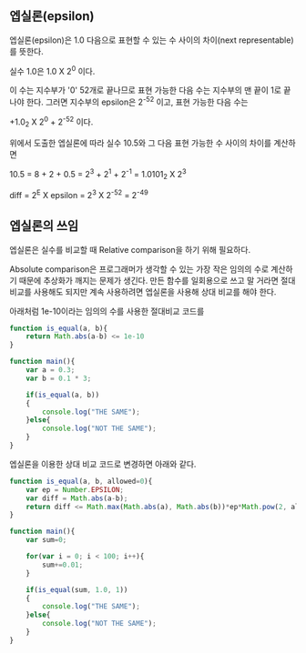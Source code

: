 ## 엡실론(epsilon)

엡실론(epsilon)은 1.0 다음으로 표현할 수 있는 수 사이의 차이(next representable)를 뜻한다.



실수 1.0은 1.0 X 2<sup>0</sup> 이다.

이 수는 지수부가 '0' 52개로 끝나므로 표현 가능한 다음 수는 지수부의 맨 끝이 1로 끝나야 한다. 그러면 지수부의 epsilon은 2<sup>-52</sup> 이고, 표현 가능한 다음 수는

+1.0<sub>2</sub> X 2<sup>0</sup> + 2<sup>-52</sup> 이다.



위에서 도출한 엡실론에 따라 실수 10.5와 그 다음 표현 가능한 수 사이의 차이를 계산하면

10.5 = 8 + 2 + 0.5 = 2<sup>3</sup> + 2<sup>1</sup> + 2<sup>-1</sup> = 1.0101<sub>2</sub> X 2<sup>3</sup>



diff = 2<sup>E</sup> X epsilon
     = 2<sup>3</sup> X 2<sup>-52</sup>
     = 2<sup>-49</sup>
     
     
## 엡실론의 쓰임

엡실론은 실수를 비교할 때 Relative comparison을 하기 위해 필요하다.

Absolute comparison은 프로그래머가 생각할 수 있는 가장 작은 임의의 수로 계산하기 때문에 추상화가 깨지는 문제가 생긴다. 만든 함수를 일회용으로 쓰고 말 거라면 절대 비교를 사용해도 되지만 계속 사용하려면 엡실론을 사용해 상대 비교를 해야 한다.



아래처럼 1e-10이라는 임의의 수를 사용한 절대비교 코드를

```javascript
function is_equal(a, b){
    return Math.abs(a-b) <= 1e-10
}

function main(){
    var a = 0.3;
    var b = 0.1 * 3;

    if(is_equal(a, b))
    {
        console.log("THE SAME");
    }else{
        console.log("NOT THE SAME");
    }
}
```



엡실론을 이용한 상대 비교 코드로 변경하면 아래와 같다.

```javascript
function is_equal(a, b, allowed=0){
    var ep = Number.EPSILON;
    var diff = Math.abs(a-b);
    return diff <= Math.max(Math.abs(a), Math.abs(b))*ep*Math.pow(2, allowed);
}

function main(){
    var sum=0;

    for(var i = 0; i < 100; i++){
        sum+=0.01;
    }

    if(is_equal(sum, 1.0, 1))
    {
        console.log("THE SAME");
    }else{
        console.log("NOT THE SAME");
    }
}
```

